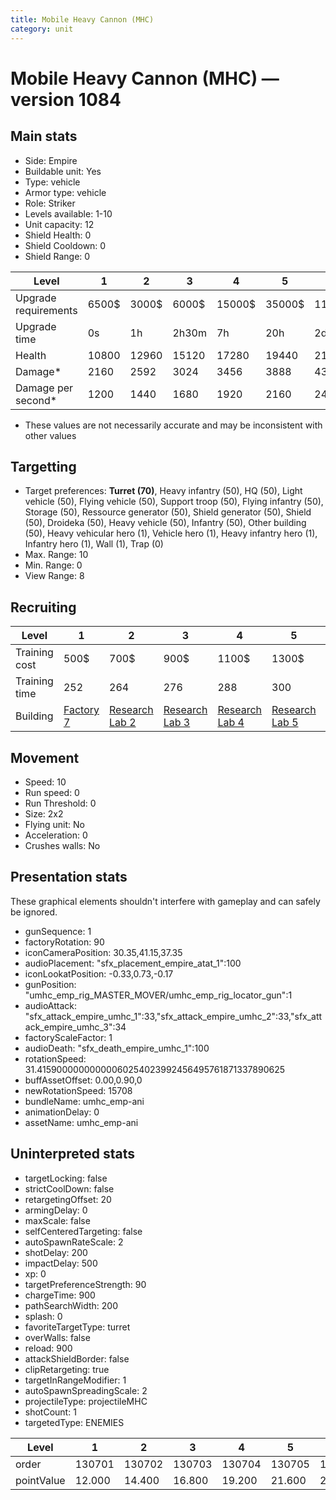 ```yaml
---
title: Mobile Heavy Cannon (MHC)
category: unit
---
```


# Mobile Heavy Cannon (MHC) — version 1084

## Main stats

  * Side: Empire
  * Buildable unit: Yes
  * Type: vehicle
  * Armor type: vehicle
  * Role: Striker
  * Levels available: 1-10
  * Unit capacity: 12
  * Shield Health: 0
  * Shield Cooldown: 0
  * Shield Range: 0

|Level               |1    |2    |3    |4     |5     |6      |7      |8      |9       |10      |
|--------------------|-----|-----|-----|------|------|-------|-------|-------|--------|--------|
|Upgrade requirements|6500$|3000$|6000$|15000$|35000$|115000$|200000$|385000$|1250000$|2250000$|
|Upgrade time        |0s   |1h   |2h30m|7h    |20h   |2d12h  |4d     |6d     |1w1d    |1w5d    |
|Health              |10800|12960|15120|17280 |19440 |21600  |23760  |25920  |28080   |32400   |
|Damage*             |2160 |2592 |3024 |3456  |3888  |4320   |4752   |5184   |5616    |6480    |
|Damage per second*  |1200 |1440 |1680 |1920  |2160  |2400   |2640   |2880   |3120    |3600    |

* These values are not necessarily accurate and may be inconsistent with other values

## Targetting

  * Target preferences: **Turret (70)**, Heavy infantry (50), HQ (50), Light vehicle (50), Flying vehicle (50), Support troop (50), Flying infantry (50), Storage (50), Ressource generator (50), Shield generator (50), Shield (50), Droideka (50), Heavy vehicle (50), Infantry (50), Other building (50), Heavy vehicular hero (1), Vehicle hero (1), Heavy infantry hero (1), Infantry hero (1), Wall (1), Trap (0)
  * Max. Range: 10
  * Min. Range: 0
  * View Range: 8

## Recruiting

|Level        |1                              |2                                      |3                                      |4                                      |5                                      |6                                      |7                                      |8                                      |9                                      |10                                      |
|-------------|-------------------------------|---------------------------------------|---------------------------------------|---------------------------------------|---------------------------------------|---------------------------------------|---------------------------------------|---------------------------------------|---------------------------------------|----------------------------------------|
|Training cost|500$                           |700$                                   |900$                                   |1100$                                  |1300$                                  |1500$                                  |1700$                                  |2400$                                  |2700$                                  |3000$                                   |
|Training time|252                            |264                                    |276                                    |288                                    |300                                    |312                                    |324                                    |336                                    |348                                    |360                                     |
|Building     |[Factory 7](empireFactory.html)|[Research Lab 2](empireOffenseLab.html)|[Research Lab 3](empireOffenseLab.html)|[Research Lab 4](empireOffenseLab.html)|[Research Lab 5](empireOffenseLab.html)|[Research Lab 6](empireOffenseLab.html)|[Research Lab 7](empireOffenseLab.html)|[Research Lab 8](empireOffenseLab.html)|[Research Lab 9](empireOffenseLab.html)|[Research Lab 10](empireOffenseLab.html)|

## Movement

  * Speed: 10
  * Run speed: 0
  * Run Threshold: 0
  * Size: 2x2
  * Flying unit: No
  * Acceleration: 0
  * Crushes walls: No

## Presentation stats

These graphical elements shouldn't interfere with gameplay and can safely be ignored.

  * gunSequence: 1
  * factoryRotation: 90
  * iconCameraPosition: 30.35,41.15,37.35
  * audioPlacement: "sfx_placement_empire_atat_1":100
  * iconLookatPosition: -0.33,0.73,-0.17
  * gunPosition: "umhc_emp_rig_MASTER_MOVER/umhc_emp_rig_locator_gun":1
  * audioAttack: "sfx_attack_empire_umhc_1":33,"sfx_attack_empire_umhc_2":33,"sfx_attack_empire_umhc_3":34
  * factoryScaleFactor: 1
  * audioDeath: "sfx_death_empire_umhc_1":100
  * rotationSpeed: 31.41590000000000060254023992456495761871337890625
  * buffAssetOffset: 0.00,0.90,0
  * newRotationSpeed: 15708
  * bundleName: umhc_emp-ani
  * animationDelay: 0
  * assetName: umhc_emp-ani

## Uninterpreted stats

  * targetLocking: false
  * strictCoolDown: false
  * retargetingOffset: 20
  * armingDelay: 0
  * maxScale: false
  * selfCenteredTargeting: false
  * autoSpawnRateScale: 2
  * shotDelay: 200
  * impactDelay: 500
  * xp: 0
  * targetPreferenceStrength: 90
  * chargeTime: 900
  * pathSearchWidth: 200
  * splash: 0
  * favoriteTargetType: turret
  * overWalls: false
  * reload: 900
  * attackShieldBorder: false
  * clipRetargeting: true
  * targetInRangeModifier: 1
  * autoSpawnSpreadingScale: 2
  * projectileType: projectileMHC
  * shotCount: 1
  * targetedType: ENEMIES

|Level     |1     |2     |3     |4     |5     |6     |7     |8     |9     |10    |
|----------|------|------|------|------|------|------|------|------|------|------|
|order     |130701|130702|130703|130704|130705|130706|130707|130708|130709|130710|
|pointValue|12.000|14.400|16.800|19.200|21.600|24.000|26.400|28.800|31.200|36.000|


